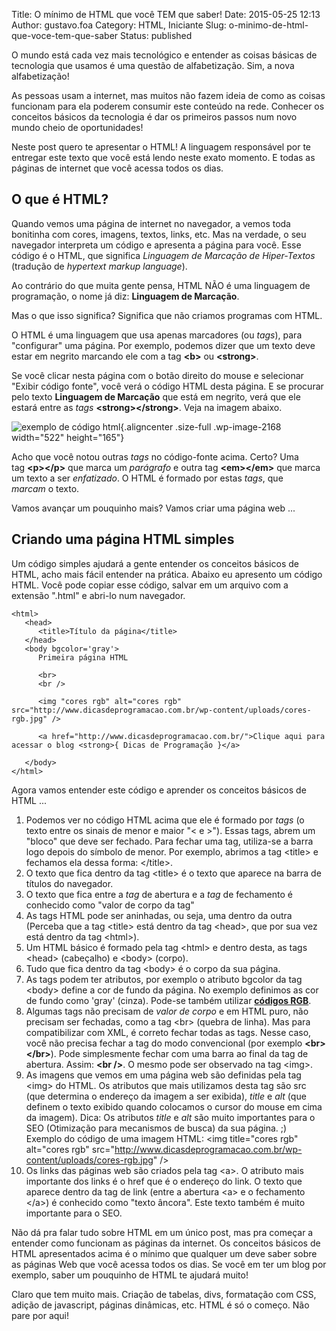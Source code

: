 Title: O mínimo de HTML que você TEM que saber!
Date: 2015-05-25 12:13
Author: gustavo.foa
Category: HTML, Iniciante
Slug: o-minimo-de-html-que-voce-tem-que-saber
Status: published

O mundo está cada vez mais tecnológico e entender as coisas básicas de
tecnologia que usamos é uma questão de alfabetização. Sim, a nova
alfabetização!

As pessoas usam a internet, mas muitos não fazem ideia de como as coisas
funcionam para ela poderem consumir este conteúdo na rede. Conhecer os
conceitos básicos da tecnologia é dar os primeiros passos num novo mundo
cheio de oportunidades!

Neste post quero te apresentar o HTML! A linguagem responsável por te
entregar este texto que você está lendo neste exato momento. E todas as
páginas de internet que você acessa todos os dias.

O que é HTML?
-------------

Quando vemos uma página de internet no navegador, a vemos toda bonitinha
com cores, imagens, textos, links, etc. Mas na verdade, o seu navegador
interpreta um código e apresenta a página para você. Esse código é o
HTML, que significa *Linguagem de Marcação de Hiper-Textos* (tradução de
*hypertext markup language*).

Ao contrário do que muita gente pensa, HTML NÃO é uma linguagem de
programação, o nome já diz: **Linguagem de Marcação**.

Mas o que isso significa? Significa que não criamos programas com HTML.

O HTML é uma linguagem que usa apenas marcadores (ou *tags*), para
"configurar" uma página. Por exemplo, podemos dizer que um texto deve
estar em negrito marcando ele com a tag **&lt;b&gt;**
ou **&lt;strong&gt;**.

Se você clicar nesta página com o botão direito do mouse e selecionar
"Exibir código fonte", você verá o código HTML desta página. E se
procurar pelo texto **Linguagem de Marcação** que está em negrito, verá
que ele estará entre as *tags* **&lt;strong&gt;&lt;/strong&gt;**. Veja
na imagem abaixo.

![exemplo de código
html](http://dicasdeprogramacao.com.br/wp-content/uploads/strong.png){.aligncenter
.size-full .wp-image-2168 width="522" height="165"}

Acho que você notou outras *tags* no código-fonte acima. Certo? Uma
tag **&lt;p&gt;&lt;/p&gt;** que marca um *parágrafo* e outra
tag **&lt;em&gt;&lt;/em&gt;** que marca um texto a ser *enfatizado*. O
HTML é formado por estas *tags*, que *marcam* o texto.

Vamos avançar um pouquinho mais? Vamos criar uma página web ...

Criando uma página HTML simples
-------------------------------

Um código simples ajudará a gente entender os conceitos básicos de HTML,
acho mais fácil entender na prática. Abaixo eu apresento um código HTML.
Você pode copiar esse código, salvar em um arquivo com a extensão
".html" e abri-lo num navegador.

``` {.lang:xhtml .decode:true}
<html>
   <head>
      <title>Título da página</title>
   </head>
   <body bgcolor='gray'>
      Primeira página HTML
      
      <br>
      <br />
      
      <img "cores rgb" alt="cores rgb" src="http://www.dicasdeprogramacao.com.br/wp-content/uploads/cores-rgb.jpg" />

      <a href="http://www.dicasdeprogramacao.com.br/">Clique aqui para acessar o blog <strong>{ Dicas de Programação }</a>

   </body>
</html>
```

Agora vamos entender este código e aprender os conceitos básicos de HTML
...

1.  Podemos ver no código HTML acima que ele é formado por *tags* (o
    texto entre os sinais de menor e maior "&lt; e &gt;"). Essas tags,
    abrem um "bloco" que deve ser fechado. Para fechar uma tag,
    utiliza-se a barra logo depois do símbolo de menor. Por exemplo,
    abrimos a tag &lt;title&gt; e fechamos ela dessa
    forma: &lt;/title&gt;.
2.  O texto que fica dentro da tag &lt;title&gt; é o texto que aparece
    na barra de títulos do navegador.
3.  O texto que fica entre a *tag* de abertura e a *tag* de fechamento é
    conhecido como "valor de corpo da tag"
4.  As tags HTML pode ser aninhadas, ou seja, uma dentro da outra
    (Perceba que a tag &lt;title&gt; está dentro da tag &lt;head&gt;,
    que por sua vez está dentro da tag &lt;html&gt;).
5.  Um HTML básico é formado pela tag &lt;html&gt; e dentro desta, as
    tags &lt;head&gt; (cabeçalho) e &lt;body&gt; (corpo).
6.  Tudo que fica dentro da tag &lt;body&gt; é o corpo da sua página.
7.  As tags podem ter atributos, por exemplo o atributo bgcolor da tag
    &lt;body&gt; define a cor de fundo da página. No exemplo definimos
    as cor de fundo como 'gray' (cinza). Pode-se também utilizar
    **[códigos
    RGB](http://www.dicasdeprogramacao.com.br/entenda-como-funcionam-os-codigos-de-cores-rgb/)**.
8.  Algumas tags não precisam de *valor de corpo* e em HTML puro, não
    precisam ser fechadas, como a tag &lt;br&gt; (quebra de linha). Mas
    para compatibilizar com XML, é correto fechar todas as tags. Nesse
    caso, você não precisa fechar a tag do modo convencional (por
    exemplo **&lt;br&gt;&lt;/br&gt;**). Pode simplesmente fechar com uma
    barra ao final da tag de abertura. Assim: **&lt;br /&gt;**. O mesmo
    pode ser observado na tag &lt;img&gt;.
9.  As imagens que vemos em uma página web são definidas pela tag
    &lt;img&gt; do HTML. Os atributos que mais utilizamos desta tag são
    src (que determina o endereço da imagem a ser exibida), *title* e
    *alt* (que definem o texto exibido quando colocamos o cursor do
    mouse em cima da imagem). Dica: Os atributos *title* e *alt* são
    muito importantes para o SEO (Otimização para mecanismos de busca)
    da sua página. ;)\
    Exemplo do código de uma imagem HTML: &lt;img title="cores rgb"
    alt="cores rgb"
    src="<http://www.dicasdeprogramacao.com.br/wp-content/uploads/cores-rgb.jpg>" /&gt;
10. Os links das páginas web são criados pela tag &lt;a&gt;. O atributo
    mais importante dos links é o href que é o endereço do link. O texto
    que aparece dentro da tag de link (entre a abertura &lt;a&gt; e o
    fechamento &lt;/a&gt;) é conhecido como "texto âncora". Este texto
    também é muito importante para o SEO.

Não dá pra falar tudo sobre HTML em um único post, mas pra começar a
entender como funcionam as páginas da internet. Os conceitos básicos de
HTML apresentados acima é o mínimo que qualquer um deve saber sobre as
páginas Web que você acessa todos os dias. Se você em ter um blog por
exemplo, saber um pouquinho de HTML te ajudará muito!

Claro que tem muito mais. Criação de tabelas, divs, formatação com CSS,
adição de javascript, páginas dinâmicas, etc. HTML é só o começo. Não
pare por aqui!
